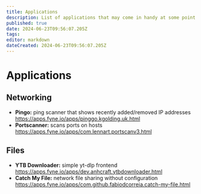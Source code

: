 ```yaml
---
title: Applications
description: List of applications that may come in handy at some point
published: true
date: 2024-06-23T09:56:07.205Z
tags: 
editor: markdown
dateCreated: 2024-06-23T09:56:07.205Z
---
```


# Applications
## Networking
- **Pingo:** ping scanner that shows recently added/removed IP addresses
  https://apps.fyne.io/apps/pinggo.kgolding.uk.html
- **Portscanner:** scans ports on hosts
  https://apps.fyne.io/apps/com.lennart.portscanv3.html
## Files
- **YTB Downloader:** simple yt-dlp frontend
  https://apps.fyne.io/apps/dev.anhcraft.ytbdownloader.html
- **Catch My File:** network file sharing without configuration
	https://apps.fyne.io/apps/com.github.fabiodcorreia.catch-my-file.html